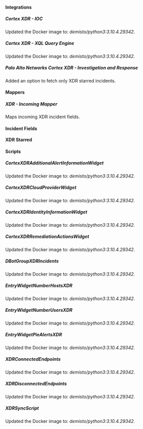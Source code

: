 
#### Integrations
##### Cortex XDR - IOC
Updated the Docker image to: *demisto/python3:3.10.4.29342*.
##### Cortex XDR - XQL Query Engine
Updated the Docker image to: *demisto/python3:3.10.4.29342*.
##### Palo Alto Networks Cortex XDR - Investigation and Response
Added an option to fetch only XDR starred incidents.


#### Mappers
##### XDR - Incoming Mapper
Maps incoming XDR incident fields.

#### Incident Fields
**XDR Starred**

#### Scripts
##### CortexXDRAdditionalAlertInformationWidget
Updated the Docker image to: *demisto/python3:3.10.4.29342*.

##### CortexXDRCloudProviderWidget
Updated the Docker image to: *demisto/python3:3.10.4.29342*.

##### CortexXDRIdentityInformationWidget
Updated the Docker image to: *demisto/python3:3.10.4.29342*.

##### CortexXDRRemediationActionsWidget
Updated the Docker image to: *demisto/python3:3.10.4.29342*.

##### DBotGroupXDRIncidents
Updated the Docker image to: *demisto/python3:3.10.4.29342*.

##### EntryWidgetNumberHostsXDR
Updated the Docker image to: *demisto/python3:3.10.4.29342*.

##### EntryWidgetNumberUsersXDR
Updated the Docker image to: *demisto/python3:3.10.4.29342*.

##### EntryWidgetPieAlertsXDR
Updated the Docker image to: *demisto/python3:3.10.4.29342*.

##### XDRConnectedEndpoints
Updated the Docker image to: *demisto/python3:3.10.4.29342*.

##### XDRDisconnectedEndpoints
Updated the Docker image to: *demisto/python3:3.10.4.29342*.

##### XDRSyncScript
Updated the Docker image to: *demisto/python3:3.10.4.29342*.
